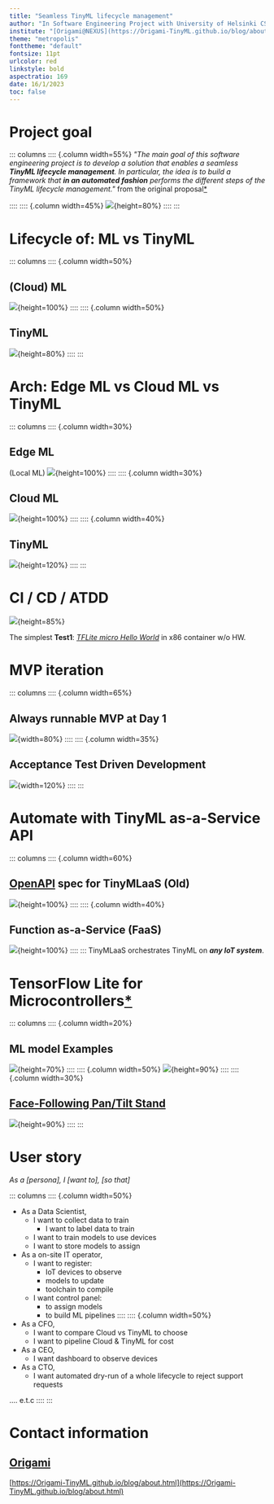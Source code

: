 ```yaml
---
title: "Seamless TinyML lifecycle management"
author: "In Software Engineering Project with University of Helsinki CS"
institute: "[Origami@NEXUS](https://Origami-TinyML.github.io/blog/about.html): [Hiroshi Doyu](mailto:hiroshi.doyu@gmail.com), [Roberto Morabito](mailto:roberto.morabito@helsinki.fi), [Michihito Mizutani](mailto:michihito.mizutani@gmail.com)"
theme: "metropolis"
fonttheme: "default"
fontsize: 11pt
urlcolor: red
linkstyle: bold
aspectratio: 169
date: 16/1/2023
toc: false
---
```

# Project goal
::: columns
:::: {.column width=55%}
_"The main goal of this software engineering project is to develop a solution that enables a seamless **TinyML lifecycle management**.
In particular, the idea is to build a framework that **in an automated fashion** performs the different steps of the TinyML lifecycle management."_ from the original proposal[*]()


::::
:::: {.column width=45%}
![](images/venn.png){height=80%}
::::
:::


# Lifecycle of: ML vs TinyML
::: columns
:::: {.column width=50%}
## (Cloud) ML
![](images/lifecycle_ml.png){height=100%}
::::
:::: {.column width=50%}
## TinyML
![](images/lifecycle_tinyml.png){height=80%}
::::
:::


# Arch: Edge ML vs Cloud ML vs TinyML
::: columns
:::: {.column width=30%}
## Edge ML
(Local ML)
![](images/ml_arch.png){height=100%}
::::
:::: {.column width=30%}
## Cloud ML
![](images/ml_arch_001.png){height=100%}
::::
:::: {.column width=40%}
## TinyML
![](images/ml_arch_002.png){height=120%}
::::
:::


# CI / CD / ATDD
![](images/tdd.png){height=85%}

The simplest **Test1**: [_TFLite micro Hello World_](https://www.tensorflow.org/lite/microcontrollers#explore_the_examples) in x86 container w/o HW.



# MVP iteration
::: columns
:::: {.column width=65%}
## Always runnable MVP at Day 1
![](images/mvp_journey.png){width=80%}
::::
:::: {.column width=35%}
## Acceptance Test Driven Development
![](images/atdd.png){width=120%}
::::
:::


# Automate with TinyML as-a-Service API
::: columns
:::: {.column width=60%}
## [OpenAPI](https://www.openapis.org/) spec for TinyMLaaS (Old)
![](images/api-server.png){height=100%}
::::
:::: {.column width=40%}
## Function as-a-Service (FaaS)
![](images/demo2-sq.png){height=100%}
::::
:::
TinyMLaaS orchestrates TinyML on _**any IoT system**_.


# TensorFlow Lite for Microcontrollers[*](https://github.com/tensorflow/tflite-micro/tree/main/tensorflow/lite/micro/examples)
::: columns
:::: {.column width=20%}
## ML model Examples
![](images/tflm_examples.png){height=70%}
::::
:::: {.column width=50%}
![](images/tflm_hws.png){height=90%}
::::
:::: {.column width=30%}
## [Face-Following Pan/Tilt Stand](https://www.hackster.io/petewarden/face-following-pan-tilt-stand-fe5da6)
![](images/sensor_mounting_VbOgTcwLx5.png){height=90%}
::::
:::

# User story
_As a [persona], I [want to], [so that]_

::: columns
:::: {.column width=50%}
- As a Data Scientist,
  - I want to collect data to train
    - I want to label data to train
  - I want to train models to use devices
  - I want to store models to assign
- As a on-site IT operator,
  - I want to register:
    - IoT devices to observe
    - models to update
    - toolchain to compile
  - I want control panel:
    - to assign models
    - to build ML pipelines
::::
:::: {.column width=50%}
- As a CFO,
  - I want to compare Cloud vs TinyML to choose
  - I want to pipeline Cloud & TinyML for cost
- As a CEO,
  - I want dashboard to observe devices
- As a CTO,
  - I want automated dry-run of a whole lifecycle to reject support requests

.... e.t.c
::::
:::


# Contact information
## [Origami](#Team)
[https://Origami-TinyML.github.io/blog/about.html](https://Origami-TinyML.github.io/blog/about.html)
